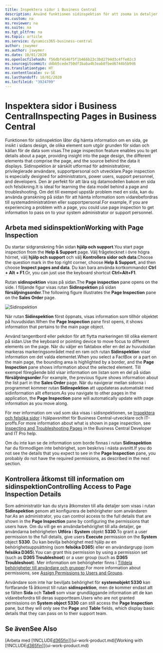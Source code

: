 ```yaml
---
title: Inspektera sidor i Business Central
description: Använd funktionen sidinspektion för att zooma in detaljer om sidans design och datakälla. Sidinspektören är perfekt för att felsöka problem med dina data.
ms.custom: na
ms.reviewer: na
ms.suite: na
ms.tgt_pltfrm: na
ms.topic: article
ms.service: dynamics365-business-central
author: jswymer
ms.author: jswymer
ms.date: 10/01/2020
ms.openlocfilehash: f56dbf4546f5f1b466b23c3bd2794d3c4ffe02c3
ms.sourcegitcommit: ddbb5cede750df1baba4b3eab8fbed6744b5b9d6
ms.translationtype: HT
ms.contentlocale: sv-SE
ms.lasthandoff: 10/01/2020
ms.locfileid: "3924709"
---
```

# <a name="inspecting-pages-in-business-central"></a><span data-ttu-id="ee068-104">Inspektera sidor i Business Central</span><span class="sxs-lookup"><span data-stu-id="ee068-104">Inspecting Pages in Business Central</span></span>

<span data-ttu-id="ee068-105">Funktionen för sidinspektion låter dig hämta information om en sida, ge insikt i sidans design, de olika element som utgör grunden för sidan och källan för de data som visas.</span><span class="sxs-lookup"><span data-stu-id="ee068-105">The page inspection feature enables you to get details about a page, providing insight into the page design, the different elements that comprise the page, and the source behind the data it displays.</span></span> <span data-ttu-id="ee068-106">Sidinspektion är särskilt utformad för administratörer, privilegierade användare, supportpersonal och utvecklare.</span><span class="sxs-lookup"><span data-stu-id="ee068-106">Page inspection is especially designed for administrators, power users, support personnel, and developers.</span></span> <span data-ttu-id="ee068-107">Den är perfekt för att lära sig datamodellen bakom en sida och felsökning.</span><span class="sxs-lookup"><span data-stu-id="ee068-107">It is ideal for learning the data model behind a page and troubleshooting.</span></span> <span data-ttu-id="ee068-108">Om det till exempel uppstår problem med en sida, kan du använda granskning på sidan för att hämta information som vidarebefordras till systemadministratören eller supportpersonal.</span><span class="sxs-lookup"><span data-stu-id="ee068-108">For example, if you are experiencing a problem with a page, you could use page inspection to get information to pass on to your system administrator or support personnel.</span></span>

## <a name="working-with-page-inspection"></a><span data-ttu-id="ee068-109">Arbeta med sidinspektion</span><span class="sxs-lookup"><span data-stu-id="ee068-109">Working with Page Inspection</span></span>

<span data-ttu-id="ee068-110">Du startar sidgranskning från sidan **hjälp och support**.</span><span class="sxs-lookup"><span data-stu-id="ee068-110">You start page inspection from the **Help & Support** page.</span></span> <span data-ttu-id="ee068-111">Välj frågetecknet i övre högra hörnet, välj **hjälp och support** och välj **Kontrollera sidor och data**.</span><span class="sxs-lookup"><span data-stu-id="ee068-111">Choose the question mark in the top right corner, choose **Help & Support**, and then choose **Inspect pages and data**.</span></span> <span data-ttu-id="ee068-112">Du kan bara använda kortkommandot **Ctrl + Alt + F1**.</span><span class="sxs-lookup"><span data-stu-id="ee068-112">Or, you can just use the keyboard shortcut **Ctrl+Alt+F1**.</span></span>

<span data-ttu-id="ee068-113">Rutan **sidinspektion** visas på sidan.</span><span class="sxs-lookup"><span data-stu-id="ee068-113">The **Page inspection** pane opens on the side.</span></span> <span data-ttu-id="ee068-114">I följande figur visas rutan **Sidinspektion** på sidan **försäljningsorder**.</span><span class="sxs-lookup"><span data-stu-id="ee068-114">The following figure illustrates the **Page Inspection** pane on the **Sales Order** page.</span></span>

![Sidinspektion](media/page-inspection-example.png)

<span data-ttu-id="ee068-116">När rutan **Sidinspektion** först öppnats, visas information som tillhör objektet på huvudsidan.</span><span class="sxs-lookup"><span data-stu-id="ee068-116">When the **Page Inspection** pane first opens, it shows information that pertains to the main page object.</span></span>

<span data-ttu-id="ee068-117">Använd tangentbord eller pekdon för att flytta markeringen till olika element på sidan.</span><span class="sxs-lookup"><span data-stu-id="ee068-117">Use the keyboard or pointing device to move focus to different elements on the page.</span></span> <span data-ttu-id="ee068-118">När du väljer en faktabox eller en del av huvudsidan markeras markeringsområdet med en ram och rutan **Sidinspektion** visar information om det valda elementet.</span><span class="sxs-lookup"><span data-stu-id="ee068-118">When you select a FactBox or a part on the main page, the bounding area is highlighted by a border, and the **Page Inspection** pane shows information about the selected element.</span></span> <span data-ttu-id="ee068-119">Till exempel föregående bild visar information om listan som en del på sidan **försäljningsorder**.</span><span class="sxs-lookup"><span data-stu-id="ee068-119">For example, the previous figure shows information about the list part in the **Sales Order** page.</span></span> <span data-ttu-id="ee068-120">När du navigerar mellan sidorna i programmet kommer rutan **Sidinspektion** att uppdateras automatiskt med sidinformation allt eftersom.</span><span class="sxs-lookup"><span data-stu-id="ee068-120">As you navigate to other pages in the application, the **Page Inspection** pane will automatically update with page information as you move along.</span></span>

<span data-ttu-id="ee068-121">För mer information om vad som ska visas i sidisnpektionen, se [Inspektera och felsöka sidor](/dynamics365/business-central/dev-itpro/developer/devenv-inspecting-pages) i hjälpavsnittet för Business Central-utvecklare och IT-proffs.</span><span class="sxs-lookup"><span data-stu-id="ee068-121">For more information about what is shown in page inspection, see [Inspecting and Troubleshooting Pages](/dynamics365/business-central/dev-itpro/developer/devenv-inspecting-pages) in the Business Central Developer and IT Pro help.</span></span>

<span data-ttu-id="ee068-122">Om du inte kan se de information som borde finnas i rutan **Sidinspektion** har du förmodligen inte behörighet, som beskrivs i nästa avsnitt.</span><span class="sxs-lookup"><span data-stu-id="ee068-122">If you do not see the details that you expect to see in the **Page Inspection** pane, you probably do not have the required permissions, as described in the next section.</span></span>

## <a name="controlling-access-to-page-inspection-details"></a><span data-ttu-id="ee068-123">Kontrollera åtkomst till information om sidinspektion</span><span class="sxs-lookup"><span data-stu-id="ee068-123">Controlling Access to Page Inspection Details</span></span>

<span data-ttu-id="ee068-124">Som administratör kan du styra åtkomsten till alla detaljer som visas i rutan **Sidinspektion** genom att konfigurera de behörigheter som användaren har.</span><span class="sxs-lookup"><span data-stu-id="ee068-124">As an administrator, you can control access to the full details that are shown in the **Page Inspection** pane by configuring the permissions that users have.</span></span> <span data-ttu-id="ee068-125">Om du vill ge en användarbehörighet till alla detaljer, ge användarna behörigheten **Utföra** i **System** objekt **5330**.</span><span class="sxs-lookup"><span data-stu-id="ee068-125">To grant a user permission to the full details, give users **Execute** permission on the **System** object **5330**.</span></span> <span data-ttu-id="ee068-126">Du kan bevilja behörighet med hjälp av en behörighetsuppsättning (som **felsöka D365**) eller en användargrupp (som **felsöka D365**).</span><span class="sxs-lookup"><span data-stu-id="ee068-126">You can grant this permission by using a permission set (such as **D365 Troubleshoot**) or a user group (such as **D365 Troubleshoot**).</span></span> <span data-ttu-id="ee068-127">Mer information om behörigheter finns i [Tilldela behörigheter till användare och grupper](ui-define-granular-permissions.md).</span><span class="sxs-lookup"><span data-stu-id="ee068-127">For more information about permissions, see [Assign Permissions to Users and Groups](ui-define-granular-permissions.md).</span></span>

<span data-ttu-id="ee068-128">Användare som inte har beviljats behörighet för **systemobjekt 5330** kan fortfarande få åtkomst till rutan **sidinspektion**, men de kommer endast att se fälten **Sida** och **Tabell** som visar grundläggande information att de kan vidarebefordra till deras supportteam.</span><span class="sxs-lookup"><span data-stu-id="ee068-128">Users who are not granted permissions on **System object 5330** can still access the **Page Inspection** pane, but they will only see the **Page** and **Table** fields, which display basic details that they can pass on to their support team.</span></span>

## <a name="see-also"></a><span data-ttu-id="ee068-129">Se även</span><span class="sxs-lookup"><span data-stu-id="ee068-129">See Also</span></span>

<span data-ttu-id="ee068-130">[Arbeta med [!INCLUDE[d365fin](includes/d365fin_md.md)]](ui-work-product.md)</span><span class="sxs-lookup"><span data-stu-id="ee068-130">[Working with [!INCLUDE[d365fin](includes/d365fin_md.md)]](ui-work-product.md)</span></span>  
